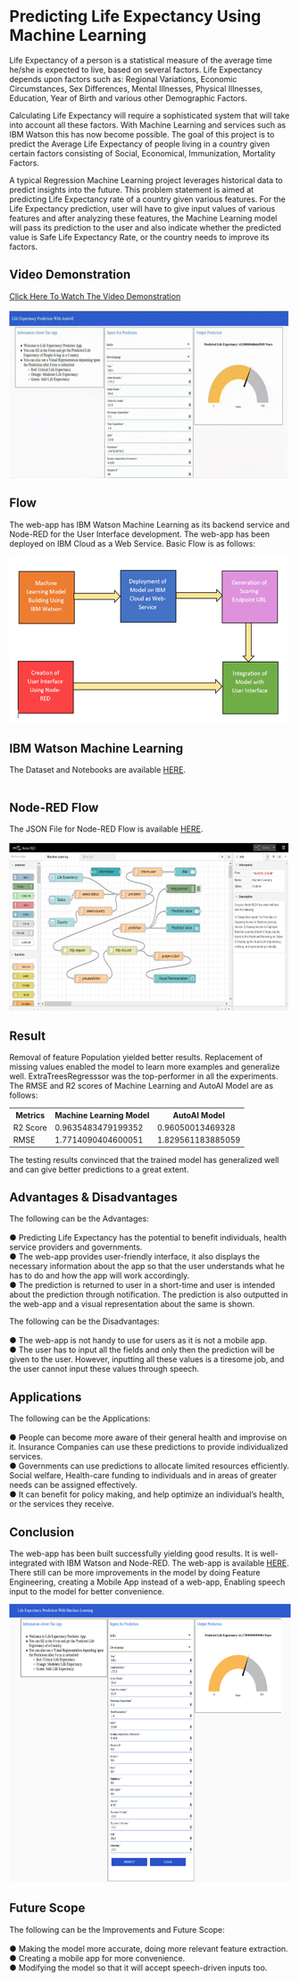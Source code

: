 # Predicting Life Expectancy Using Machine Learning

Life Expectancy of a person is a statistical measure of the average time he/she is expected to live, based on several factors. Life Expectancy depends upon factors such as: Regional Variations, Economic Circumstances, Sex Differences, Mental Illnesses, Physical Illnesses, Education, Year of Birth and various other Demographic Factors.

Calculating Life Expectancy will require a sophisticated system that will take into account all these factors. With Machine Learning and services such as IBM Watson this has now become possible.
 The goal of this project is to predict the Average Life Expectancy of people living in a country given certain factors consisting of Social, Economical, Immunization, Mortality Factors.

A typical Regression Machine Learning project leverages historical data to predict insights into the future. This problem statement is aimed at predicting Life Expectancy rate of a country given various features.
For the Life Expectancy prediction, user will have to give input values of various features and after analyzing these features, the Machine Learning model will pass its prediction to the user and also indicate whether the predicted value is Safe Life Expectancy Rate, or the country needs to improve its factors.

## Video Demonstration 
<html><body>
<a href="https://drive.google.com/file/d/1U3j-DaKgO-MHWvYrSdrVNsM3DwlvUbii/view?usp=sharing">Click Here To Watch The Video Demonstration</a><br><br>
<img src="Output/web-app.gif" height="300" width="500">
</body></html>
  
## Flow
The web-app has IBM Watson Machine Learning as its backend service and Node-RED for the User Interface development. The web-app has been deployed on IBM Cloud as a Web Service. Basic Flow is as follows:
<html><body><img src="Output/flow.png" height="300" width="500"></body></html>

## IBM Watson Machine Learning
The Dataset and Notebooks are available <html><body><a href="IBM Watson Project/assets">HERE</a>.<br><br>

## Node-RED Flow
The JSON File for Node-RED Flow is available <html><body><a href="Node-RED Flow/flows.json">HERE</a>.<br><br>
<img src="Output/node-red-flow.png" height="300" width="500"></body></html>

## Result
Removal of feature Population yielded better results. Replacement of missing values enabled the model to learn more examples and generalize well. 
ExtraTreesRegresssor was the top-performer in all the experiments. The RMSE and R2 scores of Machine Learning and AutoAI Model are as follows:  
<html><body>
 <table>
  <tr><th>Metrics</th><th>Machine Learning Model</th><th>AutoAI Model</th></tr>
  <tr><td>R2 Score</td><td>0.9635483479199352</td><td>0.96050013469328</td></tr>
  <tr><td>RMSE</td><td>1.7714090404600051</td><td>1.829561183885059</td></tr>
 </table>
 </body></html>
The testing results convinced that the trained model has generalized well and can give better predictions to a great extent.

## Advantages & Disadvantages
The following can be the Advantages:<html><body><br><br>
●	Predicting Life Expectancy has the potential to benefit individuals, health service providers and governments.<br>
●	The web-app provides user-friendly interface, it also displays the necessary information about the app so that the user understands what he has to do and how the app will work accordingly.<br>
●	The prediction is returned to user in a short-time and user is intended about the prediction through notification. The prediction is also outputted in the web-app and a visual representation about the same is shown.<br></body></html>

The following can be the Disadvantages:<html><body><br><br>
●	The web-app is not handy to use for users as it is not a mobile app.<br>
●	The user has to input all the fields and only then the prediction will be given to the user. However, inputting all these values is a tiresome job, and the user cannot input these values through speech.<br></body></html>

## Applications
The following can be the Applications:<html><body><br><br>
●	People can become more aware of their general health and improvise on it. Insurance Companies can use these predictions to provide individualized services.<br>
●	Governments can use predictions to allocate limited resources efficiently. Social welfare, Health-care funding to individuals and in areas of greater needs can be assigned effectively.<br>
●	It can benefit for policy making, and help optimize an individual’s health, or the services they receive.<br></body></html>

## Conclusion
The web-app has been built successfully yielding good results. It is well-integrated with IBM Watson and Node-RED. The web-app is available <html><body><a href="https://life-expectancy-prediction-app.mybluemix.net/ui/">HERE</a></body></html>.
There still can be more improvements in the model by doing Feature Engineering, creating a Mobile App instead of a web-app, Enabling speech input to the model for better convenience.
<html><body><img src="Output/web-app.png" height="500" width="700"></body></html>

## Future Scope
The following can be the Improvements and Future Scope:<html><body><br><br>
●	Making the model more accurate, doing more relevant feature extraction.<br>
●	Creating a mobile app for more convenience.<br>
 ●	Modifying the model so that it will accept speech-driven inputs too.<br></body></html>
